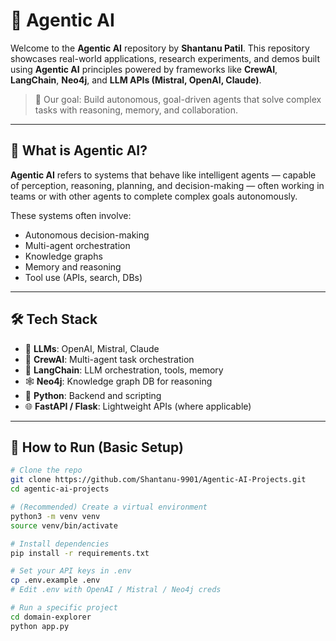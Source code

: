 # 🤖 Agentic AI 

Welcome to the **Agentic AI** repository by **Shantanu Patil**. This repository showcases real-world applications, research experiments, and demos built using **Agentic AI** principles powered by frameworks like **CrewAI**, **LangChain**, **Neo4j**, and **LLM APIs (Mistral, OpenAI, Claude)**.

> 🚀 Our goal: Build autonomous, goal-driven agents that solve complex tasks with reasoning, memory, and collaboration.

---

## 🧠 What is Agentic AI?

**Agentic AI** refers to systems that behave like intelligent agents — capable of perception, reasoning, planning, and decision-making — often working in teams or with other agents to complete complex goals autonomously.

These systems often involve:
- Autonomous decision-making
- Multi-agent orchestration
- Knowledge graphs
- Memory and reasoning
- Tool use (APIs, search, DBs)

---


## 🛠️ Tech Stack

- 🧠 **LLMs**: OpenAI, Mistral, Claude
- 🤖 **CrewAI**: Multi-agent task orchestration
- 🔗 **LangChain**: LLM orchestration, tools, memory
- 🕸️ **Neo4j**: Knowledge graph DB for reasoning
- 🐍 **Python**: Backend and scripting
- 🌐 **FastAPI / Flask**: Lightweight APIs (where applicable)

---

## 🧪 How to Run (Basic Setup)

```bash
# Clone the repo
git clone https://github.com/Shantanu-9901/Agentic-AI-Projects.git
cd agentic-ai-projects

# (Recommended) Create a virtual environment
python3 -m venv venv
source venv/bin/activate

# Install dependencies
pip install -r requirements.txt

# Set your API keys in .env
cp .env.example .env
# Edit .env with OpenAI / Mistral / Neo4j creds

# Run a specific project
cd domain-explorer
python app.py
